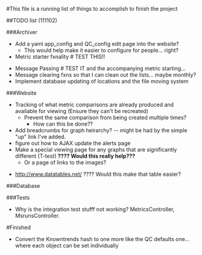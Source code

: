 #This file is a running list of things to accomplish to finish the project

##TODO list (111102)

###Archiver
- Add a yaml app_config and QC_config edit page into the website?
    - This would help make it easier to configure for people... right?
- Metric starter fxnality  # TEST THIS!!
* Message Passing # TEST IT and the accompanying metric starting...
* Message clearing fxns so that I can clean out the lists... maybe monthly?
* Implement database updating of locations and the file moving system

###Website
  - Tracking of what metric comparisons are already produced and available for viewing (Ensure they can't be recreated)
    - Prevent the same comparison from being created multiple times?
      - How can this be done??
  - Add breadcrumbs for graph heirarchy?
      -- might be had by the simple "up" link I've added.
  - figure out how to AJAX update the alerts page  
  - Make a special viewing page for any graphs that are significantly different (T-test) __????  Would this really help???__
    * Or a page of links to the images?
  * http://www.datatables.net/ ????  Would this make that table easier?

###Database

###Tests
* Why is the integration test stufff not working? MetricsController,
  MsrunsController.





#Finished
* Convert the Knowntrends hash to one more like the QC defaults one... where each object can be set individually